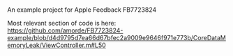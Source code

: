 #
An example project for Apple Feedback FB7723824 

Most relevant section of code is here: https://github.com/amorde/FB7723824-example/blob/d4d9795d7ea66d67bfec2a9009e9646f971e773b/CoreDataMemoryLeak/ViewController.m#L50


